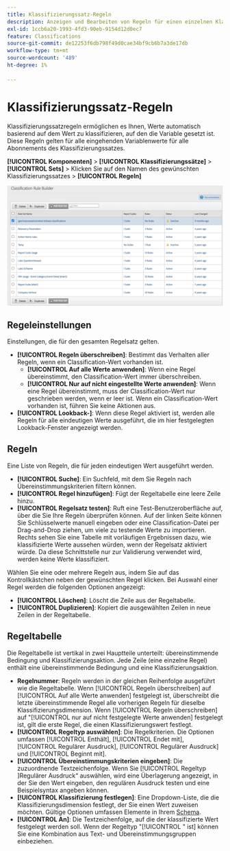 ```yaml
---
title: Klassifizierungssatz-Regeln
description: Anzeigen und Bearbeiten von Regeln für einen einzelnen Klassifizierungssatz.
exl-id: 1ccb6a20-1993-4fd3-90eb-9154d12d0ec7
feature: Classifications
source-git-commit: de12253f6db798f49d0cae34bf9cb6b7a3de17db
workflow-type: tm+mt
source-wordcount: '489'
ht-degree: 1%

---
```


# Klassifizierungssatz-Regeln

Klassifizierungssatzregeln ermöglichen es Ihnen, Werte automatisch basierend auf dem Wert zu klassifizieren, auf den die Variable gesetzt ist. Diese Regeln gelten für alle eingehenden Variablenwerte für alle Abonnements des Klassifizierungssatzes.

**[!UICONTROL Komponenten]** > **[!UICONTROL Klassifizierungssätze]** > **[!UICONTROL Sets]** > Klicken Sie auf den Namen des gewünschten Klassifizierungssatzes > **[!UICONTROL Regeln]**

![Benutzeroberfläche für Klassifizierungssatzregeln](../../assets/csets-rules.png)

## Regeleinstellungen

Einstellungen, die für den gesamten Regelsatz gelten.

* **[!UICONTROL Regeln überschreiben]**: Bestimmt das Verhalten aller Regeln, wenn ein Classification-Wert vorhanden ist.
   * **[!UICONTROL Auf alle Werte anwenden]**: Wenn eine Regel übereinstimmt, den Classification-Wert immer überschreiben.
   * **[!UICONTROL Nur auf nicht eingestellte Werte anwenden]**: Wenn eine Regel übereinstimmt, muss der Classification-Wert nur geschrieben werden, wenn er leer ist. Wenn ein Classification-Wert vorhanden ist, führen Sie keine Aktionen aus.
* **[!UICONTROL Lookback-]**: Wenn diese Regel aktiviert ist, werden alle Regeln für alle eindeutigen Werte ausgeführt, die im hier festgelegten Lookback-Fenster angezeigt werden.

## Regeln

Eine Liste von Regeln, die für jeden eindeutigen Wert ausgeführt werden.

* **[!UICONTROL Suche]**: Ein Suchfeld, mit dem Sie Regeln nach Übereinstimmungskriterien filtern können.
* **[!UICONTROL Regel hinzufügen]**: Fügt der Regeltabelle eine leere Zeile hinzu.
* **[!UICONTROL Regelsatz testen]**: Ruft eine Test-Benutzeroberfläche auf, über die Sie Ihre Regeln überprüfen können. Auf der linken Seite können Sie Schlüsselwerte manuell eingeben oder eine Classification-Datei per Drag-and-Drop ziehen, um viele zu testende Werte zu importieren. Rechts sehen Sie eine Tabelle mit vorläufigen Ergebnissen dazu, wie klassifizierte Werte aussehen würden, wenn der Regelsatz aktiviert würde. Da diese Schnittstelle nur zur Validierung verwendet wird, werden keine Werte klassifiziert.

Wählen Sie eine oder mehrere Regeln aus, indem Sie auf das Kontrollkästchen neben der gewünschten Regel klicken. Bei Auswahl einer Regel werden die folgenden Optionen angezeigt:

* **[!UICONTROL Löschen]**: Löscht die Zeile aus der Regeltabelle.
* **[!UICONTROL Duplizieren]**: Kopiert die ausgewählten Zeilen in neue Zeilen in der Regeltabelle.

## Regeltabelle

Die Regeltabelle ist vertikal in zwei Hauptteile unterteilt: übereinstimmende Bedingung und Klassifizierungsaktion. Jede Zeile (eine einzelne Regel) enthält eine übereinstimmende Bedingung und eine Klassifizierungsaktion.

* **Regelnummer**: Regeln werden in der gleichen Reihenfolge ausgeführt wie die Regeltabelle. Wenn [!UICONTROL Regeln überschreiben] auf [!UICONTROL Auf alle Werte anwenden] festgelegt ist, überschreibt die letzte übereinstimmende Regel alle vorherigen Regeln für dieselbe Klassifizierungsdimension. Wenn [!UICONTROL Regeln überschreiben] auf &quot;[!UICONTROL  nur auf nicht festgelegte Werte anwenden] festgelegt ist, gilt die erste Regel, die einen Klassifizierungswert festlegt.
* **[!UICONTROL Regeltyp auswählen]**: Die Regelkriterien. Die Optionen umfassen [!UICONTROL Enthält], [!UICONTROL Endet mit], [!UICONTROL Regulärer Ausdruck], [!UICONTROL Regulärer Ausdruck] und [!UICONTROL Beginnt mit].
* **[!UICONTROL Übereinstimmungskriterien eingeben]**: Die zuzuordnende Textzeichenfolge. Wenn Sie [!UICONTROL  Regeltyp ]Regulärer Ausdruck“ auswählen, wird eine Überlagerung angezeigt, in der Sie den Wert eingeben, den regulären Ausdruck testen und eine Beispielsyntax angeben können.
* **[!UICONTROL Klassifizierung festlegen]**: Eine Dropdown-Liste, die die Klassifizierungsdimension festlegt, der Sie einen Wert zuweisen möchten. Gültige Optionen umfassen Elemente in Ihrem [Schema](schema.md).
* **[!UICONTROL An]**: Die Textzeichenfolge, auf die der klassifizierte Wert festgelegt werden soll. Wenn der Regeltyp &quot;[!UICONTROL &quot; ist] können Sie eine Kombination aus Text- und Übereinstimmungsgruppen einbeziehen.
